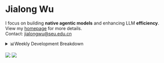 #  Jialong Wu

I focus on building **native agentic models** and enhancing LLM **efficiency**.<br>
View my [homepage](https://callanwu.github.io/) for more details. <br>
Contact: jialongwu@seu.edu.cn

<details><summary>📊Weekly Development Breakdown</summary>

<!--START_SECTION:waka-->

```txt
From: 14 May 2025 - To: 21 May 2025

Total Time: 36 hrs 25 mins

Python       27 hrs 29 mins  ███████████████████░░░░░░   75.50 %
JSON         7 hrs 12 mins   █████░░░░░░░░░░░░░░░░░░░░   19.78 %
Bash         38 mins         ▒░░░░░░░░░░░░░░░░░░░░░░░░   01.75 %
Text         35 mins         ▒░░░░░░░░░░░░░░░░░░░░░░░░   01.62 %
HTML         19 mins         ▒░░░░░░░░░░░░░░░░░░░░░░░░   00.88 %
```

<!--END_SECTION:waka-->

[![wakatime](https://wakatime.com/badge/user/c6720b29-9431-4a60-bc9d-e1fb2b6bd65f.svg)](https://wakatime.com/@c6720b29-9431-4a60-bc9d-e1fb2b6bd65f)
</details>

[![](https://img.shields.io/badge/Google%20Scholar-4385FE.svg?&color=d6d6d6&style=flat-square&logo=google-scholar)](https://scholar.google.com/citations?user=6eg2m4YAAAAJ)
![](https://komarev.com/ghpvc/?username=callanwu)

